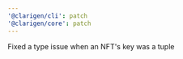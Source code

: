 ```yaml
---
'@clarigen/cli': patch
'@clarigen/core': patch
---
```


Fixed a type issue when an NFT's key was a tuple
